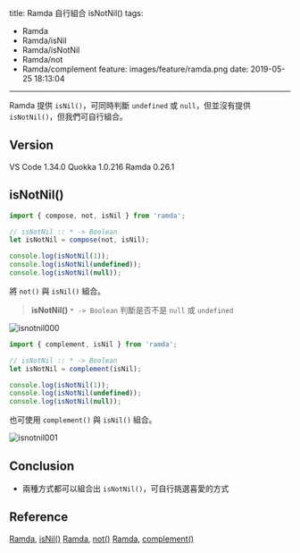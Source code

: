 title: Ramda 自行組合 isNotNil()
tags:
  - Ramda
  - Ramda/isNil
  - Ramda/isNotNil
  - Ramda/not
  - Ramda/complement
feature: images/feature/ramda.png
date: 2019-05-25 18:13:04
---
Ramda 提供 `isNil()`，可同時判斷 `undefined` 或 `null`，但並沒有提供 `isNotNil()`，但我們可自行組合。

<!-- more -->

## Version

VS Code 1.34.0
Quokka 1.0.216
Ramda 0.26.1

## isNotNil()

```javascript
import { compose, not, isNil } from 'ramda';

// isNotNil :: * -> Boolean
let isNotNil = compose(not, isNil);

console.log(isNotNil(1));
console.log(isNotNil(undefined));
console.log(isNotNil(null));
```

將 `not()` 與 `isNil()` 組合。

> **isNotNil()**
> `* -> Boolean`
> 判斷是否不是 `null` 或 `undefined`

![isnotnil000](/images/ramda/isnotnil/isnotnil000.png)

```javascript
import { complement, isNil } from 'ramda';

// isNotNil :: * -> Boolean
let isNotNil = complement(isNil);

console.log(isNotNil(1));
console.log(isNotNil(undefined));
console.log(isNotNil(null));
```

也可使用 `complement()` 與 `isNil()` 組合。

![isnotnil001](/images/ramda/isnotnil/isnotnil001.png)

## Conclusion

* 兩種方式都可以組合出 `isNotNil()`，可自行挑選喜愛的方式

## Reference

[Ramda](https://ramdajs.com), [isNil()](https://ramdajs.com/docs/#isNil)
[Ramda](https://ramdajs.com), [not()](https://ramdajs.com/docs/#not)
[Ramda](https://ramdajs.com), [complement()](https://ramdajs.com/docs/#complement)




